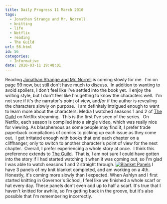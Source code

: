 ```yaml
---
title: Daily Progress 11 March 2010
tags:
  - Jonathan Strange and Mr. Norrell
  - knitting
  - life
  - Netflix
  - reading
  - The Guild
url: 56.html
id: 56
categories:
  - Informative
date: 2010-03-11 19:48:01
---
```


Reading [Jonathan Strange and Mr. Norrell](http://www.goodreads.com/book/show/259035.Jonathan_Strange_Mr_Norrell_A_Novel) is coming slowly for me.  I'm on page 99 now, but still don't have much to discuss.  In addition to wanting to avoid spoilers, I don't feel like I've settled into the book yet.  I enjoy the writing style, but I don't feel like I'm getting to know the characters well.  I'm not sure if it's the narrator's point of view, and/or if the author is revealing the characters slowly on purpose.  I am definitely intrigued enough to want to learn more about the characters. Media I watched seasons 1 and 2 of [The Guild](http://www.watchtheguild.com/) on Netflix streaming.  This is the first I've seen of the series.  On Netflix, each season is compiled into a single video, which was really nice for viewing. As blasphemous as some people may find it, I prefer trade paperback compilations of comics to picking up each issue as they come out.  I get irritated enough with books that end each chapter on a cliffhanger, only to switch to another character's point of view for the next chapter.  Overall, I prefer experiencing a whole story at once.  I think this preference extends to [The Guild](http://www.watchtheguild.com/).  That is, I am not sure I could have gotten into the story if I had started watching it when it was coming out, so I'm glad I was able to watch seasons 1 and 2 straight through. [![Blanket Panels](http://farm3.static.flickr.com/2735/4425507179_c94d03e7b2_m.jpg "Blanket Panels")](http://www.flickr.com/photos/bubem/4425507179/ "blanket panels by ater_unda, on Flickr") I have 3 panels of my knit blanket completed, and am working on a 4th. Honestly, it's coming more slowly than I expected. When Ashlyn and I first started knitting in Governor's School, I feel like we finished a whole scarf or hat every day. These panels don't even add up to half a scarf. It's true that I haven't knitted for awhile, so I'm getting back in the groove, but it's also possible that I'm remembering incorrectly.